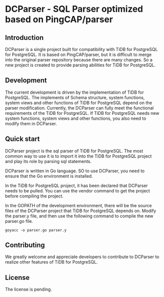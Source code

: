 # DCParser - SQL Parser optimized based on PingCAP/parser

## Introduction

DCParser is a single project built for compatibility with TiDB for PostgreSQL for PostgreSQL. It is based on PingCAP/parser, but it is difficult to merge into the original parser repository because there are many changes. So a new project is created to provide parsing abilities for TiDB for PostgreSQL.

## Development

The current development is driven by the implementation of TiDB for PostgreSQL. The implements of Schema structure, system functions, system views and other functions of TiDB for PostgreSQL depend on the parser modification. Currently, the DCParser can fully meet the functional requirements of the TiDB for PostgreSQL. If TiDB for PostgreSQL needs new system functions, system views and other functions, you also need to modify them in DCParser.

## Quick start

DCParser project is the sql parser of TiDB for PostgreSQL. The most common way to use it is to import it into the TiDB for PostgreSQL project and play its role by parsing sql statements.

DCParser is written in Go language. SO to use DCParser, you need to ensure that the Go environment is installed.

In the TiDB for PostgreSQL project, it has been declared that DCParser needs to be pulled. You can use the vendor command to get the project before compiling the project.

In the GOPATH of the development environment, there will be the source files of the DCParser project that TiDB for PostgreSQL depends on. Modify the parser.y file, and then use the following command to compile the new parser.go file.

```shell
goyacc -o parser.go parser.y 
```





## Contributing

We greatly welcome and appreciate developers to contribute to DCParser to realize other features of TiDB for PostgreSQL.

## License

The license is pending.
